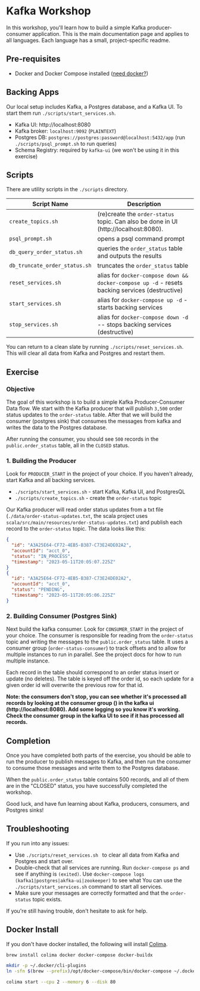 # Kafka Workshop

In this workshop, you'll learn how to build a simple Kafka producer-consumer application. This is the main documentation page and applies to all languages. Each language has a small, project-specific readme.

## Pre-requisites

- Docker and Docker Compose installed ([need docker?](#docker-install))

## Backing Apps

Our local setup includes Kafka, a Postgres database, and a Kafka UI. To start them run `./scripts/start_services.sh`.

- Kafka UI: http://localhost:8080
- Kafka broker: `localhost:9092` (`PLAINTEXT`)
- Postgres DB: `postgres://postgres:password@localhost:5432/app` (run `./scripts/psql_prompt.sh` to run queries)
- Schema Registry: required by `kafka-ui` (we won't be using it in this exercise)

## Scripts

There are utility scripts in the `./scripts` directory.

| Script Name                   | Description                                                                                                     |
| ----------------------------- |-----------------------------------------------------------------------------------------------------------------|
| `create_topics.sh`            | (re)create the `order-status` topic. Can also be done in UI (http://localhost:8080).                            |
| `psql_prompt.sh`              | opens a psql command prompt                                                                                     |
| `db_query_order_status.sh`    | queries the `order_status` table and outputs the results                                                        |
| `db_truncate_order_status.sh` | truncates the `order_status` table                                                                              |
| `reset_services.sh`           | alias for `docker-compose down && docker-compose up -d` - resets backing services (destructive)                 |
| `start_services.sh`           | alias for `docker-compose up -d` - starts backing services                                                      |
| `stop_services.sh`            | alias for `docker-compose down -d` -- stops backing services (destructive)                                      |

You can return to a clean slate by running `./scripts/reset_services.sh`. This will clear all data from Kafka and Postgres and restart them.

## Exercise

### Objective

The goal of this workshop is to build a simple Kafka Producer-Consumer Data flow. We start with the Kafka producer that will publish `3,500` order status updates to the `order-status` table. After that we will build the consumer (postgres sink) that consumes the messages from kafka and writes the data to the Postgres database.

After running the consumer, you should see `500` records in the `public.order_status` table, all in the `CLOSED` status.

### 1. Building the Producer

Look for `PRODUCER_START` in the project of your choice. If you haven't already, start Kafka and all backing services.

- `./scripts/start_services.sh` - start Kafka, Kafka UI, and PostgresQL
- `./scripts/create_topics.sh` - create the `order-status` topic

Our Kafka producer will read order status updates from a txt file (`./data/order-status-updates.txt`, the scala project uses `scala/src/main/resources/order-status-updates.txt`) and publish each record to the `order-status` topic. The data looks like this:

```json
{
  "id": "A3A25E64-CF72-4EB5-B387-C73E24DE02A2",
  "accountId": "acct_0",
  "status": "IN_PROCESS",
  "timestamp": "2023-05-11T20:05:07.225Z"
}
{
  "id": "A3A25E64-CF72-4EB5-B387-C73E24DE02A2",
  "accountId": "acct_0",
  "status": "PENDING",
  "timestamp": "2023-05-11T20:05:06.225Z"
}
```


### 2. Building Consumer (Postgres Sink)

Next build the kafka consumer. Look for `CONSUMER_START` in the project of your choice. The consumer is responsible for reading from the `order-status` topic and writing the messages to the `public.order_status` table. It uses a consumer group (`order-status-consumer`) to track offsets and to allow for multiple instances to run in parallel. See the project docs for how to run multiple instance.

Each record in the table should correspond to an order status insert or update (no deletes). The table is keyed off the order id, so each update for a given order id will overwrite the previous row for that id.

**Note: the consumers don't stop, you can see whether it's processed all records by looking at the consumer group () in the kafka ui (http://localhost:8080). Add some logging so you know it's working. Check the consumer group in the kafka UI to see if it has processed all records.**

## Completion

Once you have completed both parts of the exercise, you should be able to run the producer to publish messages to Kafka, and then run the consumer to consume those messages and write them to the Postgres database.

When the `public.order_status` table contains 500 records, and all of them are in the "CLOSED" status, you have successfully completed the workshop.

Good luck, and have fun learning about Kafka, producers, consumers, and Postgres sinks!

## Troubleshooting

If you run into any issues:

- Use `./scripts/reset_services.sh ` to clear all data from Kafka and Postgres and start
  over.
- Double-check that all services are running. Run `docker-compose ps` and see if anything is `(exited)`. Use `docker-compose logs (kafka1|postgres|akfka-ui|zookeeper)` to see what You can use
  the `./scripts/start_services.sh` command to start all services.
- Make sure your messages are correctly formatted and that the `order-status` topic exists.

If you're still having trouble, don't hesitate to ask for help.

## Docker Install
If you don't have docker installed, the following will install [Colima](https://github.com/abiosoft/colima).

```sh
brew install colima docker docker-compose docker-buildx

mkdir -p ~/.docker/cli-plugins
ln -sfn $(brew --prefix)/opt/docker-compose/bin/docker-compose ~/.docker/cli-plugins/docker-compose

colima start --cpu 2 --memory 6 --disk 80
```
